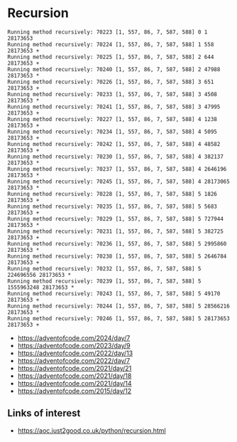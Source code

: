 # Recursion

```
Running method recursively: 70223 [1, 557, 86, 7, 587, 588] 0 1 28173653
Running method recursively: 70224 [1, 557, 86, 7, 587, 588] 1 558 28173653 +
Running method recursively: 70225 [1, 557, 86, 7, 587, 588] 2 644 28173653 +
Running method recursively: 70240 [1, 557, 86, 7, 587, 588] 2 47988 28173653 *
Running method recursively: 70226 [1, 557, 86, 7, 587, 588] 3 651 28173653 +
Running method recursively: 70233 [1, 557, 86, 7, 587, 588] 3 4508 28173653 *
Running method recursively: 70241 [1, 557, 86, 7, 587, 588] 3 47995 28173653 +
Running method recursively: 70227 [1, 557, 86, 7, 587, 588] 4 1238 28173653 +
Running method recursively: 70234 [1, 557, 86, 7, 587, 588] 4 5095 28173653 +
Running method recursively: 70242 [1, 557, 86, 7, 587, 588] 4 48582 28173653 +
Running method recursively: 70230 [1, 557, 86, 7, 587, 588] 4 382137 28173653 *
Running method recursively: 70237 [1, 557, 86, 7, 587, 588] 4 2646196 28173653 *
Running method recursively: 70245 [1, 557, 86, 7, 587, 588] 4 28173065 28173653 *
Running method recursively: 70228 [1, 557, 86, 7, 587, 588] 5 1826 28173653 +
Running method recursively: 70235 [1, 557, 86, 7, 587, 588] 5 5683 28173653 +
Running method recursively: 70229 [1, 557, 86, 7, 587, 588] 5 727944 28173653 *
Running method recursively: 70231 [1, 557, 86, 7, 587, 588] 5 382725 28173653 +
Running method recursively: 70236 [1, 557, 86, 7, 587, 588] 5 2995860 28173653 *
Running method recursively: 70238 [1, 557, 86, 7, 587, 588] 5 2646784 28173653 +
Running method recursively: 70232 [1, 557, 86, 7, 587, 588] 5 224696556 28173653 *
Running method recursively: 70239 [1, 557, 86, 7, 587, 588] 5 1555963248 28173653 *
Running method recursively: 70243 [1, 557, 86, 7, 587, 588] 5 49170 28173653 +
Running method recursively: 70244 [1, 557, 86, 7, 587, 588] 5 28566216 28173653 *
Running method recursively: 70246 [1, 557, 86, 7, 587, 588] 5 28173653 28173653 +
```

- https://adventofcode.com/2024/day/7
- https://adventofcode.com/2023/day/9
- https://adventofcode.com/2022/day/13
- https://adventofcode.com/2022/day/7
- https://adventofcode.com/2021/day/21
- https://adventofcode.com/2021/day/18
- https://adventofcode.com/2021/day/14
- https://adventofcode.com/2015/day/12

## Links of interest

- https://aoc.just2good.co.uk/python/recursion.html

